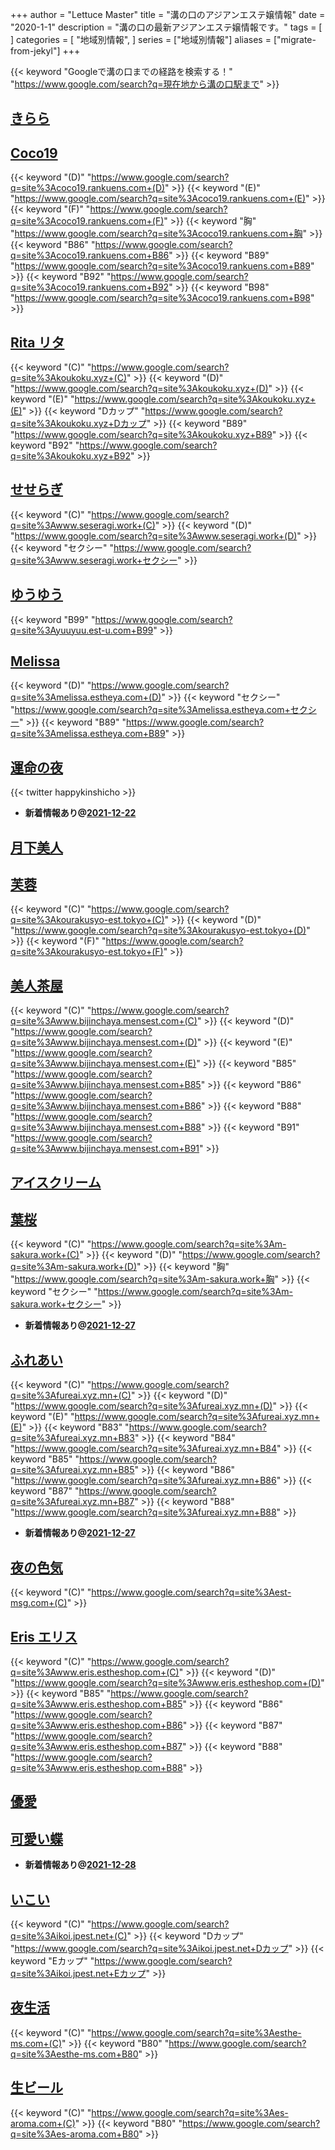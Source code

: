 +++
author = "Lettuce Master"
title = "溝の口のアジアンエステ嬢情報"
date = "2020-1-1"
description = "溝の口の最新アジアンエステ嬢情報です。"
tags = [
]
categories = [
    "地域別情報",
]
series = ["地域別情報"]
aliases = ["migrate-from-jekyl"]
+++

{{< keyword "Googleで溝の口までの経路を検索する！" "https://www.google.com/search?q=現在地から溝の口駅まで" >}}

## [きらら](http://kirara.est-u.com/)


## [Coco19](http://coco19.rankuens.com/)
{{< keyword "(D)" "https://www.google.com/search?q=site%3Acoco19.rankuens.com+(D)" >}} {{< keyword "(E)" "https://www.google.com/search?q=site%3Acoco19.rankuens.com+(E)" >}} {{< keyword "(F)" "https://www.google.com/search?q=site%3Acoco19.rankuens.com+(F)" >}} {{< keyword "胸" "https://www.google.com/search?q=site%3Acoco19.rankuens.com+胸" >}} {{< keyword "B86" "https://www.google.com/search?q=site%3Acoco19.rankuens.com+B86" >}} {{< keyword "B89" "https://www.google.com/search?q=site%3Acoco19.rankuens.com+B89" >}} {{< keyword "B92" "https://www.google.com/search?q=site%3Acoco19.rankuens.com+B92" >}} {{< keyword "B98" "https://www.google.com/search?q=site%3Acoco19.rankuens.com+B98" >}} 

## [Rita リタ](http://koukoku.xyz/rita/)
{{< keyword "(C)" "https://www.google.com/search?q=site%3Akoukoku.xyz+(C)" >}} {{< keyword "(D)" "https://www.google.com/search?q=site%3Akoukoku.xyz+(D)" >}} {{< keyword "(E)" "https://www.google.com/search?q=site%3Akoukoku.xyz+(E)" >}} {{< keyword "Dカップ" "https://www.google.com/search?q=site%3Akoukoku.xyz+Dカップ" >}} {{< keyword "B89" "https://www.google.com/search?q=site%3Akoukoku.xyz+B89" >}} {{< keyword "B92" "https://www.google.com/search?q=site%3Akoukoku.xyz+B92" >}} 

## [せせらぎ](https://www.seseragi.work/)
{{< keyword "(C)" "https://www.google.com/search?q=site%3Awww.seseragi.work+(C)" >}} {{< keyword "(D)" "https://www.google.com/search?q=site%3Awww.seseragi.work+(D)" >}} {{< keyword "セクシー" "https://www.google.com/search?q=site%3Awww.seseragi.work+セクシー" >}} 

## [ゆうゆう](http://yuuyuu.est-u.com/)
{{< keyword "B99" "https://www.google.com/search?q=site%3Ayuuyuu.est-u.com+B99" >}} 

## [Melissa](http://melissa.estheya.com/)
{{< keyword "(D)" "https://www.google.com/search?q=site%3Amelissa.estheya.com+(D)" >}} {{< keyword "セクシー" "https://www.google.com/search?q=site%3Amelissa.estheya.com+セクシー" >}} {{< keyword "B89" "https://www.google.com/search?q=site%3Amelissa.estheya.com+B89" >}} 

## [運命の夜](http://mirai.n-fg.com/)


{{< twitter happykinshicho >}}



- **新着情報あり@[2021-12-22](/post/2021-12-22)**
## [月下美人](http://www.o-jp.com/hurawa/)


## [芙蓉](http://kourakusyo-est.tokyo/)
{{< keyword "(C)" "https://www.google.com/search?q=site%3Akourakusyo-est.tokyo+(C)" >}} {{< keyword "(D)" "https://www.google.com/search?q=site%3Akourakusyo-est.tokyo+(D)" >}} {{< keyword "(F)" "https://www.google.com/search?q=site%3Akourakusyo-est.tokyo+(F)" >}} 

## [美人茶屋](http://www.bijinchaya.mensest.com/)
{{< keyword "(C)" "https://www.google.com/search?q=site%3Awww.bijinchaya.mensest.com+(C)" >}} {{< keyword "(D)" "https://www.google.com/search?q=site%3Awww.bijinchaya.mensest.com+(D)" >}} {{< keyword "(E)" "https://www.google.com/search?q=site%3Awww.bijinchaya.mensest.com+(E)" >}} {{< keyword "B85" "https://www.google.com/search?q=site%3Awww.bijinchaya.mensest.com+B85" >}} {{< keyword "B86" "https://www.google.com/search?q=site%3Awww.bijinchaya.mensest.com+B86" >}} {{< keyword "B88" "https://www.google.com/search?q=site%3Awww.bijinchaya.mensest.com+B88" >}} {{< keyword "B91" "https://www.google.com/search?q=site%3Awww.bijinchaya.mensest.com+B91" >}} 

## [アイスクリーム](http://salon-est.com/)


## [葉桜](http://m-sakura.work/)
{{< keyword "(C)" "https://www.google.com/search?q=site%3Am-sakura.work+(C)" >}} {{< keyword "(D)" "https://www.google.com/search?q=site%3Am-sakura.work+(D)" >}} {{< keyword "胸" "https://www.google.com/search?q=site%3Am-sakura.work+胸" >}} {{< keyword "セクシー" "https://www.google.com/search?q=site%3Am-sakura.work+セクシー" >}} 

- **新着情報あり@[2021-12-27](/post/2021-12-27)**
## [ふれあい](http://fureai.xyz.mn/)
{{< keyword "(C)" "https://www.google.com/search?q=site%3Afureai.xyz.mn+(C)" >}} {{< keyword "(D)" "https://www.google.com/search?q=site%3Afureai.xyz.mn+(D)" >}} {{< keyword "(E)" "https://www.google.com/search?q=site%3Afureai.xyz.mn+(E)" >}} {{< keyword "B83" "https://www.google.com/search?q=site%3Afureai.xyz.mn+B83" >}} {{< keyword "B84" "https://www.google.com/search?q=site%3Afureai.xyz.mn+B84" >}} {{< keyword "B85" "https://www.google.com/search?q=site%3Afureai.xyz.mn+B85" >}} {{< keyword "B86" "https://www.google.com/search?q=site%3Afureai.xyz.mn+B86" >}} {{< keyword "B87" "https://www.google.com/search?q=site%3Afureai.xyz.mn+B87" >}} {{< keyword "B88" "https://www.google.com/search?q=site%3Afureai.xyz.mn+B88" >}} 

- **新着情報あり@[2021-12-27](/post/2021-12-27)**
## [夜の色気](http://est-msg.com/)
{{< keyword "(C)" "https://www.google.com/search?q=site%3Aest-msg.com+(C)" >}} 

## [Eris エリス](http://www.eris.estheshop.com/)
{{< keyword "(C)" "https://www.google.com/search?q=site%3Awww.eris.estheshop.com+(C)" >}} {{< keyword "(D)" "https://www.google.com/search?q=site%3Awww.eris.estheshop.com+(D)" >}} {{< keyword "B85" "https://www.google.com/search?q=site%3Awww.eris.estheshop.com+B85" >}} {{< keyword "B86" "https://www.google.com/search?q=site%3Awww.eris.estheshop.com+B86" >}} {{< keyword "B87" "https://www.google.com/search?q=site%3Awww.eris.estheshop.com+B87" >}} {{< keyword "B88" "https://www.google.com/search?q=site%3Awww.eris.estheshop.com+B88" >}} 

## [優愛](http://sentai-esthe.net/)


## [可愛い蝶](http://es-healing.com/)


- **新着情報あり@[2021-12-28](/post/2021-12-28)**
## [いこい](http://ikoi.jpest.net/)
{{< keyword "(C)" "https://www.google.com/search?q=site%3Aikoi.jpest.net+(C)" >}} {{< keyword "Dカップ" "https://www.google.com/search?q=site%3Aikoi.jpest.net+Dカップ" >}} {{< keyword "Eカップ" "https://www.google.com/search?q=site%3Aikoi.jpest.net+Eカップ" >}} 

## [夜生活](http://esthe-ms.com/)
{{< keyword "(C)" "https://www.google.com/search?q=site%3Aesthe-ms.com+(C)" >}} {{< keyword "B80" "https://www.google.com/search?q=site%3Aesthe-ms.com+B80" >}} 

## [生ビール](http://es-aroma.com/)
{{< keyword "(C)" "https://www.google.com/search?q=site%3Aes-aroma.com+(C)" >}} {{< keyword "B80" "https://www.google.com/search?q=site%3Aes-aroma.com+B80" >}} 

